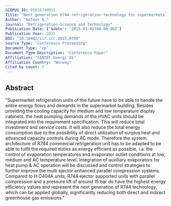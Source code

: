 ```yaml
---
SCOPUS_ID: 85016740915
Title: "Next generation R744 refrigeration technology for supermarkets"
Author: "Hafner A."
Journal: "Refrigeration Science and Technology"
Publication Date: {'$date': '2015-01-01T00:00:00Z'}
Publication Year: 2015
DOI: "10.18462/iir.icr.2015.0768"
Source Type: "Conference Proceeding"
Document Type: "cp"
Document Type Description: "Conference Paper"
Affiliation: "SINTEF Energi AS"
Affiliation Country: "Norway"
Cited by count: 3
---
```


## Abstract
"Supermarket refrigeration units of the future have to be able to handle the entire energy flows and demands in the supermarket building. Besides providing the cooling capacity for medium and low temperature display cabinets, the heat pumping demands of the HVAC units should be integrated into the requirement specification. This will reduce total investment and service costs. It will also reduce the total energy consumption due to the possibility of direct utilization of surplus heat and advanced capacity controls during AC mode. Therefore the system architecture of R744 commercial refrigeration unit has to be adapted to be able to fulfil the required duties as energy efficient as possible, i.a. the control of evaporation temperatures and evaporator outlet conditions at low, medium and AC temperature level. Integration of auxiliary evaporators for heat pump & AC operation will be discussed and control strategies to further improve the multi ejector enhanced parallel compression systems. Compared to H C404A units, R744 ejector supported units with parallel compression and a pressure lift of around 15 bar do have the highest energy efficiency values and represent the next generation of R744 technology, which can be applied globally, significantly reducing both direct and indirect greenhouse gas emissions."
